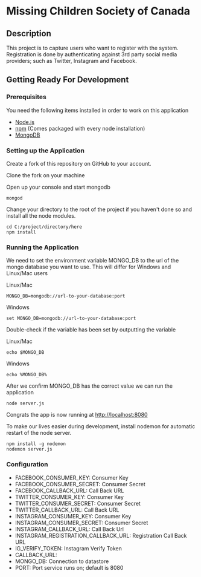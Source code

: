 
# Missing Children Society of Canada

## Description

This project is to capture users who want to register with the system. Registration is done by authenticating against 3rd party social media providers; such as Twitter, Instagram and Facebook.

## Getting Ready For Development
### Prerequisites
You need the following items installed in order to work on this application
- <a href="https://nodejs.org/en/">Node.js</a>
- <a href="https://nodejs.org/en/">npm</a> (Comes packaged with every node installation)
- <a href="https://www.mongodb.com/download-center?jmp=nav#community">MongoDB</a>

### Setting up the Application
Create a fork of this repository on GitHub to your account. 

Clone the fork on your machine

Open up your console and start mongodb
```shell
mongod
```
Change your directory to the root of the project if you haven't done so and install all the node modules.
```shell
cd C:/project/directory/here
npm install
```

### Running the Application
We need to set the environment variable MONGO_DB to the url of the mongo database you want to use. This will differ for Windows and Linux/Mac users

Linux/Mac
```shell 
MONGO_DB=mongodb://url-to-your-database:port
```

Windows
```shell 
set MONGO_DB=mongodb://url-to-your-database:port
```

Double-check if the variable has been set by outputting the variable

Linux/Mac
```shell 
echo $MONGO_DB
```

Windows
```shell 
echo %MONGO_DB%
```

After we confirm MONGO_DB has the correct value we can run the application
```shell
node server.js
```
Congrats the app is now running at <a href="http://localhost:8080">http://localhost:8080</a> 

To make our lives easier during development, install nodemon for automatic restart of the node server.

```shell
npm install -g nodemon
nodemon server.js
```

### Configuration
* FACEBOOK_CONSUMER_KEY: Consumer Key
* FACEBOOK_CONSUMER_SECRET: Consumer Secret
* FACEBOOK_CALLBACK_URL: Call Back URL
* TWITTER_CONSUMER_KEY: Consumer Key
* TWITTER_CONSUMER_SECRET: Consumer Secret
* TWITTER_CALLBACK_URL: Call Back URL
* INSTAGRAM_CONSUMER_KEY: Consumer Key
* INSTAGRAM_CONSUMER_SECRET: Consumer Secret
* INSTAGRAM_CALLBACK_URL: Call Back Url
* INSTAGRAM_REGISTRATION_CALLBACK_URL: Registration Call Back URL
* IG_VERIFY_TOKEN: Instagram Verify Token
* CALLBACK_URL: 
* MONGO_DB: Connection to datastore
* PORT: Port service runs on; default is 8080